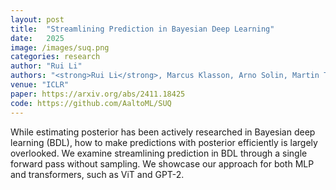 ```yaml
---
layout: post
title:  "Streamlining Prediction in Bayesian Deep Learning"
date:   2025
image: /images/suq.png
categories: research
author: "Rui Li"
authors: "<strong>Rui Li</strong>, Marcus Klasson, Arno Solin, Martin Trapp"
venue: "ICLR"
paper: https://arxiv.org/abs/2411.18425
code: https://github.com/AaltoML/SUQ
---
```

While estimating posterior has been actively researched in Bayesian deep learning (BDL), how to make predictions with posterior efficiently is largely overlooked. We examine streamlining prediction in BDL through a single forward pass without sampling. We showcase our approach for both MLP and transformers, such as ViT and GPT-2.